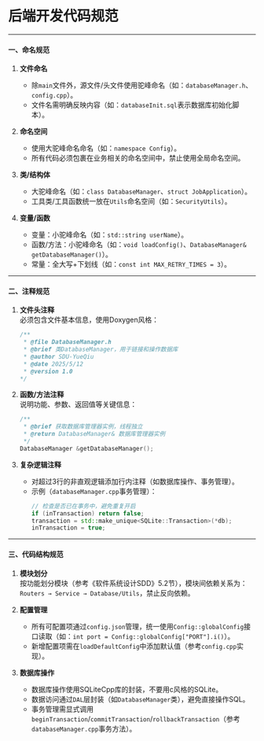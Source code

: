 # 后端开发代码规范

---

#### 一、命名规范
1. **文件命名**  
   - 除`main`文件外，源文件/头文件使用驼峰命名（如：`databaseManager.h`、`config.cpp`）。  
   - 文件名需明确反映内容（如：`databaseInit.sql`表示数据库初始化脚本）。  

2. **命名空间**  
   - 使用大驼峰命名命名（如：`namespace Config`）。  
   - 所有代码必须包裹在业务相关的命名空间中，禁止使用全局命名空间。  

3. **类/结构体**  
   - 大驼峰命名（如：`class DatabaseManager`、`struct JobApplication`）。  
   - 工具类/工具函数统一放在`Utils`命名空间（如：`SecurityUtils`）。  

4. **变量/函数**  
   - 变量：小驼峰命名（如：`std::string userName`）。  
   - 函数/方法：小驼峰命名（如：`void loadConfig()`、`DatabaseManager& getDatabaseManager()`）。  
   - 常量：全大写+下划线（如：`const int MAX_RETRY_TIMES = 3`）。  

---

#### 二、注释规范
1. **文件头注释**  
   必须包含文件基本信息，使用Doxygen风格：  
   ```cpp
   /**
    * @file DatabaseManager.h
    * @brief 类DatabaseManager，用于链接和操作数据库
    * @author SDU-YueQiu
    * @date 2025/5/12
    * @version 1.0
   */
   ```

2. **函数/方法注释**  
   说明功能、参数、返回值等关键信息：  
   ```cpp
   /**
    * @brief 获取数据库管理器实例，线程独立
    * @return DatabaseManager& 数据库管理器实例
    */
   DatabaseManager &getDatabaseManager();
   ```

3. **复杂逻辑注释**  
   - 对超过3行的非直观逻辑添加行内注释（如数据库操作、事务管理）。  
   - 示例（`databaseManager.cpp`事务管理）：  
     ```cpp
     // 检查是否已在事务中，避免重复开启
     if (inTransaction) return false;
     transaction = std::make_unique<SQLite::Transaction>(*db);
     inTransaction = true;
     ```

---

#### 三、代码结构规范
1. **模块划分**  
   按功能划分模块（参考《软件系统设计SDD》5.2节），模块间依赖关系为：`Routers → Service → Database/Utils`，禁止反向依赖。  

2. **配置管理**  
   - 所有可配置项通过`config.json`管理，统一使用`Config::globalConfig`接口读取（如：`int port = Config::globalConfig["PORT"].i()`）。  
   - 新增配置项需在`loadDefaultConfig`中添加默认值（参考`config.cpp`实现）。  

3. **数据库操作**  
   - 数据库操作使用SQLiteCpp库的封装，不要用c风格的SQLite。
   - 数据访问通过`DAL`层封装（如`DatabaseManager`类），避免直接操作SQL。  
   - 事务管理需显式调用`beginTransaction`/`commitTransaction`/`rollbackTransaction`（参考`databaseManager.cpp`事务方法）。  
